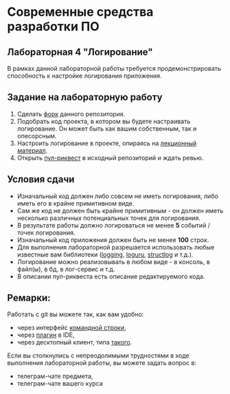 # Современные средства разработки ПО
## Лабораторная 4 "Логирование"
В рамках данной лабораторной работы требуется продемонстрировать способность к настройке логирования приложения.
## Задание на лабораторную работу
1. Сделать [форк](https://docs.github.com/en/get-started/quickstart/fork-a-repo) данного репозитория.
2. Подобрать код проекта, в котором вы будете настраивать логирование. Он может быть как вашим собственным, так и опесорсным.
3. Настроить логирование в проекте, опираясь на [лекционный материал](https://github.com/xtrueman/prog_instruments/blob/main/presentations/Logging.pptx).
4. Открыть [пул-риквест](https://docs.github.com/en/pull-requests/collaborating-with-pull-requests/proposing-changes-to-your-work-with-pull-requests/creating-a-pull-request-from-a-fork) в иcходный репозиторий и ждать ревью.
## Условия сдачи
* Изначальный код должен либо совсем не иметь логирования, либо иметь его в крайне примитивном виде.
* Сам же код не должен быть крайне примитивным - он должен иметь несколько различных потенциальных точек для логирования.
* В результате работы должно логироваться не менее **5** событий / точек логирования.
* Изначальный код  приложения должен быть не менее **100** строк.
* Для выполнения лабораторной разрешается использовать любые известные вам библиотеки ([logging](https://docs.python.org/3/library/logging.html), [loguru](https://pypi.org/project/loguru/), [structlog](https://pypi.org/project/structlog/) и т.д.).
* Логирование можно реализовывать в любом виде - в консоль, в файл(ы), в бд, в лог-сервис и т.д.
* В описании пул-риквеста есть описание редактируемого кода.
## Ремарки:
Работать с git вы можете так, как вам удобно:
* через интерфейс [командной строки](https://git-scm.com/book/en/v2/Getting-Started-Installing-Git),
* через [плагин](https://www.jetbrains.com/help/pycharm/set-up-a-git-repository.html#fetch) в IDE,
* через десктопный клиент, типа [такого](https://desktop.github.com/).

Если вы столкнулись с непреодолимыми трудностями в ходе выполнения лабораторной работы, вы можете задать вопрос в:
* телеграм-чате предмета,
* телеграм-чате вашего курса
